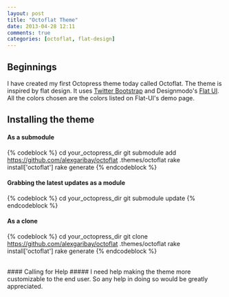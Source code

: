 ```yaml
---
layout: post
title: "Octoflat Theme"
date: 2013-04-28 12:11
comments: true
categories: [octoflat, flat-design]
---
```


## Beginnings ##
I have created my first Octopress theme today called Octoflat. The theme is inspired by flat design. It uses [Twitter Bootstrap]("http://twitter.github.io/bootstrap/") and Designmodo's [Flat UI]("https://github.com/designmodo/Flat-UI"). All the colors chosen are the colors listed on Flat-UI's demo page.

## Installing the theme

#### As a submodule ####

{% codeblock %}
cd your_octopress_dir
git submodule add https://github.com/alexgaribay/octoflat .themes/octoflat
rake install['octoflat']
rake generate
{% endcodeblock %}

#### Grabbing the latest updates as a module #####

{% codeblock %}
cd your_octopress_dir
git submodule update
{% endcodeblock %}

#### As a clone ####

{% codeblock %}
cd your_octopress_dir
git clone https://github.com/alexgaribay/octoflat .themes/octoflat
rake install['octoflat']
rake generate
{% endcodeblock %}

</br>
#### Calling for Help #####
I need help making the theme more customizable to the end user. So any help in doing so would be greatly appreciated.